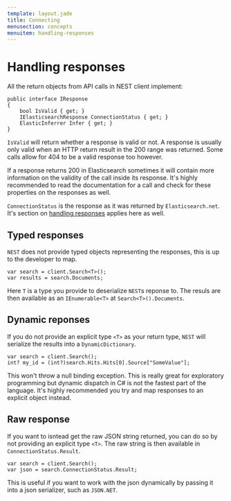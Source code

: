 ```yaml
---
template: layout.jade
title: Connecting
menusection: concepts
menuitem: handling-responses
---
```



# Handling responses

All the return objects from API calls in NEST client implement:
	
	public interface IResponse
	{
		bool IsValid { get; }
		IElasticsearchResponse ConnectionStatus { get; }
		ElasticInferrer Infer { get; }
	}

`IsValid` will return whether a response is valid or not. A response is usually only valid when an HTTP return result in the 200 range was returned. Some calls allow for 404 to be a valid response too however.

If a response returns 200 in Elasticsearch sometimes it will contain more information on the validity of the call inside its response. It's highly recommended to read the documentation for a call and check for these properties on the responses as well. 

`ConnectionStatus` is the response as it was returned by `Elasticsearch.net`. It's section on 
[handling responses](/elasticsearch-net/handling-responses.html) applies here as well.

## Typed responses

`NEST` does not provide typed objects representing the responses, this is up to the developer to map. 

	var search = client.Search<T>();
	var results = search.Documents;

Here `T` is a type you provide to deserialize `NEST`s reponse to. The resuls are then available as an `IEnumerable<T>` at `Search<T>().Documents`.

## Dynamic reponses

If you do not provide an explicit type `<T>` as your return type, `NEST` will serialize the results into a `DynamicDictionary`. 

	var search = client.Search();
	int? my_id = (int?)search.Hits.Hits[0].Source["SomeValue"];

This won't throw a null binding exception. This is really great for exploratory programming but dynamic dispatch in C# is not the fastest part of the language. It's highly recommended you try and map responses to an explicit object instead.

## Raw response

If you want to isntead get the raw JSON string returned, you can do so by not providing an explicit type `<T>`. The raw string is then available in `ConnectionStatus.Result`.

	var search = client.Search();
	var json = search.ConnectionStatus.Result;

This is useful if you want to work with the json dynamically by passing it into a json serializer, such as `JSON.NET`. 